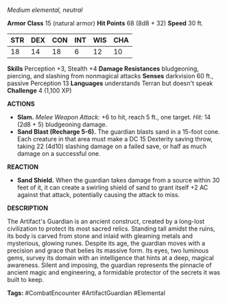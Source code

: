 *Medium elemental, neutral*

**Armor Class** 15 (natural armor)
**Hit Points** 68 (8d8 + 32)
**Speed** 30 ft.

| STR  | DEX | CON | INT | WIS | CHA |
|------|-----|-----|-----|-----|-----|
| 18   | 14  | 18  | 6   | 12  | 10  |

**Skills** Perception +3, Stealth +4
**Damage Resistances** bludgeoning, piercing, and slashing from nonmagical attacks
**Senses** darkvision 60 ft., passive Perception 13
**Languages** understands Terran but doesn't speak
**Challenge** 4 (1,100 XP)

**ACTIONS**

- **Slam.** *Melee Weapon Attack:* +6 to hit, reach 5 ft., one target. *Hit:* 14 (2d8 + 5) bludgeoning damage.
- **Sand Blast (Recharge 5-6).** The guardian blasts sand in a 15-foot cone. Each creature in that area must make a DC 15 Dexterity saving throw, taking 22 (4d10) slashing damage on a failed save, or half as much damage on a successful one.

**REACTION**

- **Sand Shield.** When the guardian takes damage from a source within 30 feet of it, it can create a swirling shield of sand to grant itself +2 AC against that attack, potentially causing the attack to miss.

**DESCRIPTION**

The Artifact's Guardian is an ancient construct, created by a long-lost civilization to protect its most sacred relics. Standing tall amidst the ruins, its body is carved from stone and inlaid with gleaming metals and mysterious, glowing runes. Despite its age, the guardian moves with a precision and grace that belies its massive form. Its eyes, two luminous gems, survey its domain with an intelligence that hints at a deep, magical awareness. Silent and imposing, the guardian represents the pinnacle of ancient magic and engineering, a formidable protector of the secrets it was built to keep.

**Tags:** #CombatEncounter #ArtifactGuardian #Elemental
